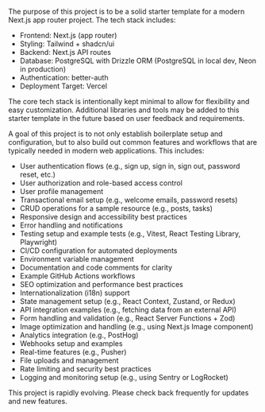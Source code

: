 The purpose of this project is to be a solid starter template for a modern Next.js app router project. The tech stack includes:

- Frontend: Next.js (app router)
- Styling: Tailwind + shadcn/ui
- Backend: Next.js API routes
- Database: PostgreSQL with Drizzle ORM (PostgreSQL in local dev, Neon in production)
- Authentication: better-auth
- Deployment Target: Vercel

The core tech stack is intentionally kept minimal to allow for flexibility and easy customization. Additional libraries and tools may be added to this starter template in the future based on user feedback and requirements.

A goal of this project is to not only establish boilerplate setup and configuration, but to also build out common features and workflows that are typically needed in modern web applications. This includes:

- User authentication flows (e.g., sign up, sign in, sign out, password reset, etc.)
- User authorization and role-based access control
- User profile management
- Transactional email setup (e.g., welcome emails, password resets)
- CRUD operations for a sample resource (e.g., posts, tasks)
- Responsive design and accessibility best practices
- Error handling and notifications
- Testing setup and example tests (e.g., Vitest, React Testing Library, Playwright)
- CI/CD configuration for automated deployments
- Environment variable management
- Documentation and code comments for clarity
- Example GitHub Actions workflows
- SEO optimization and performance best practices
- Internationalization (i18n) support
- State management setup (e.g., React Context, Zustand, or Redux)
- API integration examples (e.g., fetching data from an external API)
- Form handling and validation (e.g., React Server Functions + Zod)
- Image optimization and handling (e.g., using Next.js Image component)
- Analytics integration (e.g., PostHog)
- Webhooks setup and examples
- Real-time features (e.g., Pusher)
- File uploads and management
- Rate limiting and security best practices
- Logging and monitoring setup (e.g., using Sentry or LogRocket)

This project is rapidly evolving. Please check back frequently for updates and new features.
